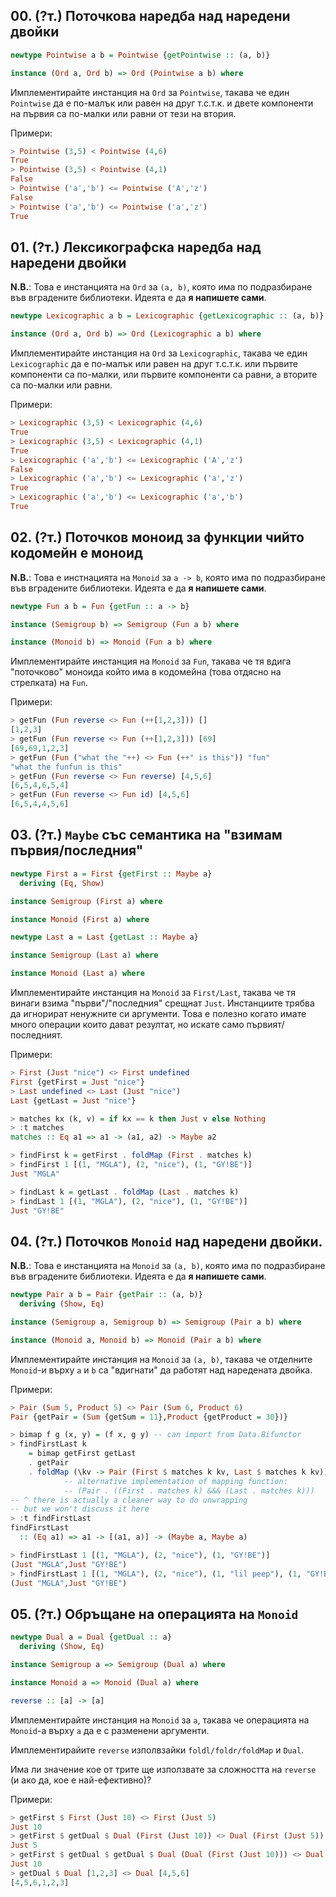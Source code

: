 ## 00. (?т.) Поточкова наредба над наредени двойки

```haskell
newtype Pointwise a b = Pointwise {getPointwise :: (a, b)}

instance (Ord a, Ord b) => Ord (Pointwise a b) where
```

Имплементирайте инстанция на `Ord` за `Pointwise`,
такава че един `Pointwise` да е по-малък или равен на друг т.с.т.к.
и двете компоненти на първия са по-малки или равни от тези на втория.

Примери:
```haskell
> Pointwise (3,5) < Pointwise (4,6)
True
> Pointwise (3,5) < Pointwise (4,1)
False
> Pointwise ('a','b') <= Pointwise ('A','z')
False
> Pointwise ('a','b') <= Pointwise ('a','z')
True
```

## 01. (?т.) Лексикографска наредба над наредени двойки
**N.B.**: Това е инстанцията на `Ord` за `(a, b)`, която има по подразбиране
във вградените библиотеки. Идеята е да **я напишете сами**.

```haskell
newtype Lexicographic a b = Lexicographic {getLexicographic :: (a, b)}

instance (Ord a, Ord b) => Ord (Lexicographic a b) where
```

Имплементирайте инстанция на `Ord` за `Lexicographic`,
такава че един `Lexicographic` да е по-малък или равен на друг т.с.т.к.
или първите компоненти са по-малки, или първите компоненти са равни,
а вторите са по-малки или равни.

Примери:
```haskell
> Lexicographic (3,5) < Lexicographic (4,6)
True
> Lexicographic (3,5) < Lexicographic (4,1)
True
> Lexicographic ('a','b') <= Lexicographic ('A','z')
False
> Lexicographic ('a','b') <= Lexicographic ('a','z')
True
> Lexicographic ('a','b') <= Lexicographic ('a','b')
True
```

## 02. (?т.) Поточков моноид за функции чийто кодомейн е моноид
**N.B.**: Това е инстнацията на `Monoid` за `a -> b`, която има по подразбиране
във вградените библиотеки. Идеята е да **я напишете сами**.

```haskell
newtype Fun a b = Fun {getFun :: a -> b}

instance (Semigroup b) => Semigroup (Fun a b) where

instance (Monoid b) => Monoid (Fun a b) where
```

Имплементирайте инстанция на `Monoid` за `Fun`, такава че тя вдига "поточково"
моноида който има в кодомейна (това отдясно на стрелката) на `Fun`.

Примери:
```haskell
> getFun (Fun reverse <> Fun (++[1,2,3])) []
[1,2,3]
> getFun (Fun reverse <> Fun (++[1,2,3])) [69]
[69,69,1,2,3]
> getFun (Fun ("what the "++) <> Fun (++" is this")) "fun"
"what the funfun is this"
> getFun (Fun reverse <> Fun reverse) [4,5,6]
[6,5,4,6,5,4]
> getFun (Fun reverse <> Fun id) [4,5,6]
[6,5,4,4,5,6]
```

## 03. (?т.) `Maybe` със семантика на "взимам първия/последния"
```haskell
newtype First a = First {getFirst :: Maybe a}
  deriving (Eq, Show)

instance Semigroup (First a) where

instance Monoid (First a) where

newtype Last a = Last {getLast :: Maybe a}

instance Semigroup (Last a) where

instance Monoid (Last a) where
```

Имплементирайте инстанция на `Monoid` за `First/Last`, такава че тя винаги взима
"първи"/"последния" срещнат `Just`. Инстанциите трябва да игнорират ненужните
си аргументи. Това е полезно когато имате много операции които дават резултат,
но искате само първият/последният.

Примери:
```haskell
> First (Just "nice") <> First undefined
First {getFirst = Just "nice"}
> Last undefined <> Last (Just "nice")
Last {getLast = Just "nice"}

> matches kx (k, v) = if kx == k then Just v else Nothing
> :t matches
matches :: Eq a1 => a1 -> (a1, a2) -> Maybe a2

> findFirst k = getFirst . foldMap (First . matches k)
> findFirst 1 [(1, "MGLA"), (2, "nice"), (1, "GY!BE")]
Just "MGLA"

> findLast k = getLast . foldMap (Last . matches k)
> findLast 1 [(1, "MGLA"), (2, "nice"), (1, "GY!BE")]
Just "GY!BE"
```

## 04. (?т.) Поточков `Monoid` над наредени двойки.
**N.B.**: Това е инстанцията на `Monoid` за `(a, b)`, която има по подразбиране
във вградените библиотеки. Идеята е да **я напишете сами**.
```haskell
newtype Pair a b = Pair {getPair :: (a, b)}
  deriving (Show, Eq)

instance (Semigroup a, Semigroup b) => Semigroup (Pair a b) where

instance (Monoid a, Monoid b) => Monoid (Pair a b) where
```

Имплементирайте инстанция на `Monoid` за `(a, b)`, такава че
отделните `Monoid`-и върху `a` и `b` са "вдигнати" да работят над наредената двойка.

Примери:
```haskell
> Pair (Sum 5, Product 5) <> Pair (Sum 6, Product 6)
Pair {getPair = (Sum {getSum = 11},Product {getProduct = 30})}

> bimap f g (x, y) = (f x, g y) -- can import from Data.Bifunctor
> findFirstLast k
    = bimap getFirst getLast
    . getPair
    . foldMap (\kv -> Pair (First $ matches k kv, Last $ matches k kv))
            -- alternative implementation of mapping function:
            -- (Pair . ((First . matches k) &&& (Last . matches k)))
-- ^ there is actually a cleaner way to do unwrapping
-- but we won't discuss it here
> :t findFirstLast
findFirstLast
  :: (Eq a1) => a1 -> [(a1, a)] -> (Maybe a, Maybe a)

> findFirstLast 1 [(1, "MGLA"), (2, "nice"), (1, "GY!BE")]
(Just "MGLA",Just "GY!BE")
> findFirstLast 1 [(1, "MGLA"), (2, "nice"), (1, "lil peep"), (1, "GY!BE")]
(Just "MGLA",Just "GY!BE")
```

## 05. (?т.) Обръщане на операцията на `Monoid`
```haskell
newtype Dual a = Dual {getDual :: a}
  deriving (Show, Eq)

instance Semigroup a => Semigroup (Dual a) where

instance Monoid a => Monoid (Dual a) where

reverse :: [a] -> [a]
```

Имплементирайте инстанция на `Monoid` за `a`, такава че
операцията на `Monoid`-а върху `a` да е с разменени аргументи.

Имплементирайите `reverse` изполвзайки `foldl/foldr/foldMap` и `Dual`.

Има ли значение кое от трите ще използвате за сложността на `reverse` (и ако да, кое е най-ефективно)?

Примери:
```haskell
> getFirst $ First (Just 10) <> First (Just 5)
Just 10
> getFirst $ getDual $ Dual (First (Just 10)) <> Dual (First (Just 5))
Just 5
> getFirst $ getDual $ getDual $ Dual (Dual (First (Just 10))) <> Dual (Dual (First (Just 5)))
Just 10
> getDual $ Dual [1,2,3] <> Dual [4,5,6]
[4,5,6,1,2,3]
```
